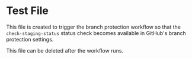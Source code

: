 # Test File

This file is created to trigger the branch protection workflow so that the `check-staging-status` status check becomes available in GitHub's branch protection settings.

This file can be deleted after the workflow runs.
